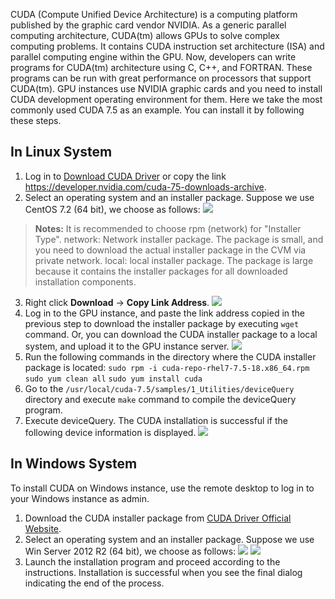 CUDA (Compute Unified Device Architecture) is a computing platform published by the graphic card vendor NVIDIA. As a generic parallel computing architecture, CUDA(tm) allows GPUs to solve complex computing problems. It contains CUDA instruction set architecture (ISA) and parallel computing engine within the GPU. Now, developers can write programs for CUDA(tm) architecture using C, C++, and FORTRAN. These programs can be run with great performance on processors that support CUDA(tm).
GPU instances use NVIDIA graphic cards and you need to install CUDA development operating environment for them. Here we take the most commonly used CUDA 7.5 as an example. You can install it by following these steps.
## In Linux System
1. Log in to [Download CUDA Driver](https://developer.nvidia.com/cuda-75-downloads-archive) or copy the link https://developer.nvidia.com/cuda-75-downloads-archive.
2. Select an operating system and an installer package. Suppose we use CentOS 7.2 (64 bit), we choose as follows:
![](//mc.qcloudimg.com/static/img/a69a79a2d6cbd1f442b58bfb423d8cca/image.jpg)
> **Notes:**
> It is recommended to choose rpm (network) for "Installer Type".
> network: Network installer package. The package is small, and you need to download the actual installer package in the CVM via private network.
> local: local installer package. The package is large because it contains the installer packages for all downloaded installation components.

3. Right click **Download** -> **Copy Link Address**.
![](//main.qcloudimg.com/raw/56ab3a0ea226f9f8b3ac8ff63f762c72.png)
4. Log in to the GPU instance, and paste the link address copied in the previous step to download the installer package by executing `wget` command. Or, you can download the CUDA installer package to a local system, and upload it to the GPU instance server.
![](//mc.qcloudimg.com/static/img/e40ed1109aaed75d51b3781fe0045eb6/image.png)
5. Run the following commands in the directory where the CUDA installer package is located:
`sudo rpm -i cuda-repo-rhel7-7.5-18.x86_64.rpm`
`sudo yum clean all`
`sudo yum install cuda`
6. Go to the	` /usr/local/cuda-7.5/samples/1_Utilities/deviceQuery ` directory and execute `make` command to compile the deviceQuery program.
7. Execute deviceQuery. The CUDA installation is successful if the following device information is displayed.
![](//mc.qcloudimg.com/static/img/d545951dc869591d83bf23e27831287a/image.jpg)

## In Windows System
To install CUDA on Windows instance, use the remote desktop to log in to your Windows instance as admin.
1. Download the CUDA installer package from [CUDA Driver Official Website](https://developer.nvidia.com/cuda-75-downloads-archive).
2. Select an operating system and an installer package. Suppose we use Win Server 2012 R2 (64 bit), we choose as follows:
![](//mc.qcloudimg.com/static/img/ecf81426ceb95fd4ed549cf0bc627895/image.jpg)
![](//mc.qcloudimg.com/static/img/525b743130bda690a7223cbd5533ec75/image.jpg)
3. Launch the installation program and proceed according to the instructions. Installation is successful when you see the final dialog indicating the end of the process.




